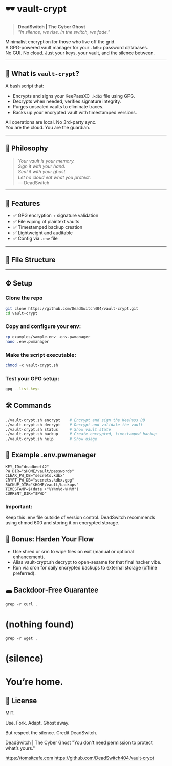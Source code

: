# 🕶️ vault-crypt

> **DeadSwitch | The Cyber Ghost**  
> _"In silence, we rise. In the switch, we fade."_

Minimalist encryption for those who live off the grid.  
A GPG-powered vault manager for your `.kdbx` password databases.  
No GUI. No cloud. Just your keys, your vault, and the silence between.

---

## 🧭 What is `vault-crypt`?

A bash script that:
- Encrypts and signs your KeePassXC `.kdbx` file using GPG.
- Decrypts when needed, verifies signature integrity.
- Purges unsealed vaults to eliminate traces.
- Backs up your encrypted vault with timestamped versions.

All operations are local. No 3rd-party sync.  
You are the cloud. You are the guardian.

---

## 🔐 Philosophy

> *Your vault is your memory.  
> Sign it with your hand.  
> Seal it with your ghost.  
> Let no cloud eat what you protect.*  
> — DeadSwitch

---

## 🚀 Features

- ✅ GPG encryption + signature validation
- ✅ File wiping of plaintext vaults
- ✅ Timestamped backup creation
- ✅ Lightweight and auditable
- ✅ Config via `.env` file

---

## 📂 File Structure



---

## ⚙️ Setup

### Clone the repo

```bash
git clone https://github.com/DeadSwitch404/vault-crypt.git
cd vault-crypt
```

### Copy and configure your env:

```bash
cp examples/sample.env .env.pwmanager
nano .env.pwmanager
```

### Make the script executable:

```bash
chmod +x vault-crypt.sh
```
### Test your GPG setup:

```bash
gpg --list-keys
```

## 🛠️ Commands

```bash
./vault-crypt.sh encrypt    # Encrypt and sign the KeePass DB
./vault-crypt.sh decrypt    # Decrypt and validate the vault
./vault-crypt.sh status     # Show vault state
./vault-crypt.sh backup     # Create encrypted, timestamped backup
./vault-crypt.sh help       # Show usage
```

## 🧪 Example .env.pwmanager

```text
KEY_ID="deadbeef42"
PW_DIR="$HOME/vault/passwords"
CLEAR_PW_DB="secrets.kdbx"
CRYPT_PW_DB="secrets.kdbx.gpg"
BACKUP_DIR="$HOME/vault/backups"
TIMESTAMP=$(date +"%Y%m%d-%H%M")
CURRENT_DIR="$PWD"
```

### Important:

Keep this .env file outside of version control.
DeadSwitch recommends using chmod 600 and storing it on encrypted storage.

## 🧹 Bonus: Harden Your Flow

- Use shred or srm to wipe files on exit (manual or optional enhancement).
- Alias vault-crypt.sh decrypt to open-sesame for that final hacker vibe.
- Run via cron for daily encrypted backups to external storage (offline preferred).

## 🕳️ Backdoor-Free Guarantee

`grep -r curl .`
# (nothing found)

`grep -r wget .`
# (silence)

# You’re home.

## 🪪 License

MIT.

Use. Fork. Adapt. Ghost away.

But respect the silence. Credit DeadSwitch.



DeadSwitch | The Cyber Ghost
"You don't need permission to protect what’s yours."


https://tomsitcafe.com
https://github.com/DeadSwitch404/vault-crypt
